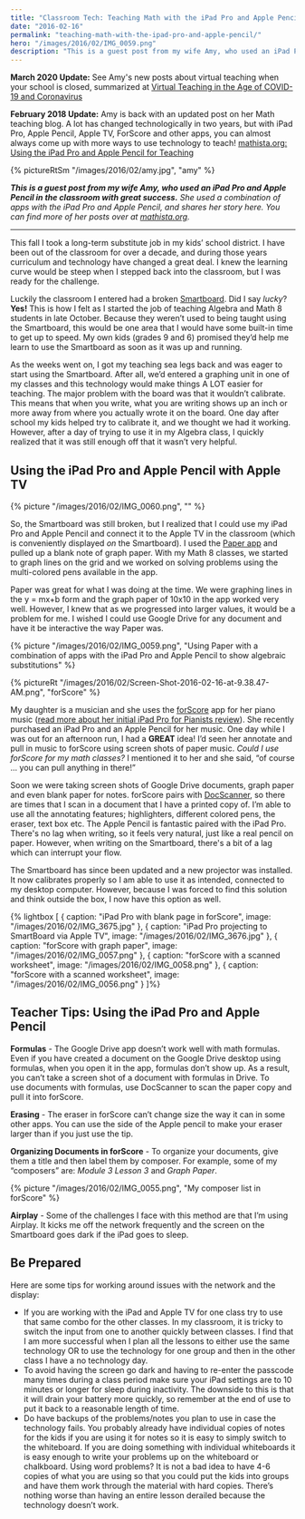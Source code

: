 ```yaml
---
title: "Classroom Tech: Teaching Math with the iPad Pro and Apple Pencil"
date: "2016-02-16"
permalink: "teaching-math-with-the-ipad-pro-and-apple-pencil/"
hero: "/images/2016/02/IMG_0059.png"
description: "This is a guest post from my wife Amy, who used an iPad Pro and Apple Pencil in the classroom with great success. She used a combination of apps with the iPad Pro and Apple Pencil, and shares her story here."
---
```


**March 2020 Update:** See Amy's new posts about virtual teaching when your school is closed, summarized at [Virtual Teaching in the Age of COVID-19 and Coronavirus](/virtual-teaching-in-the-age-of-covid-19-and-coronavirus/)

**February 2018 Update:** Amy is back with an updated post on her Math teaching blog. A lot has changed technologically in two years, but with iPad Pro, Apple Pencil, Apple TV, ForScore and other apps, you can almost always come up with more ways to use technology to teach! [mathista.org: Using the iPad Pro and Apple Pencil for Teaching](https://mathista.org/2018/02/24/using-the-ipad-pro-and-apple-pencil-for-teaching/)

{% pictureRtSm "/images/2016/02/amy.jpg", "amy" %}

_**This is a guest post from my wife Amy, who used an iPad Pro and Apple Pencil in the classroom with great success.** She used a combination of apps with the iPad Pro and Apple Pencil, and shares her story here. You can find more of her posts over at [mathista.org](https://mathista.org/)._

* * *

This fall I took a long-term substitute job in my kids’ school district. I have been out of the classroom for over a decade, and during those years curriculum and technology have changed a great deal. I knew the learning curve would be steep when I stepped back into the classroom, but I was ready for the challenge.

Luckily the classroom I entered had a broken [Smartboard](http://education.smarttech.com/). Did I say _lucky_? **Yes!** This is how I felt as I started the job of teaching Algebra and Math 8 students in late October. Because they weren’t used to being taught using the Smartboard, this would be one area that I would have some built-in time to get up to speed. My own kids (grades 9 and 6) promised they’d help me learn to use the Smartboard as soon as it was up and running.

As the weeks went on, I got my teaching sea legs back and was eager to start using the Smartboard. After all, we’d entered a graphing unit in one of my classes and this technology would make things A LOT easier for teaching. The major problem with the board was that it wouldn’t calibrate. This means that when you write, what you are writing shows up an inch or more away from where you actually wrote it on the board. One day after school my kids helped try to calibrate it, and we thought we had it working. However, after a day of trying to use it in my Algebra class, I quickly realized that it was still enough off that it wasn’t very helpful.

## Using the iPad Pro and Apple Pencil with Apple TV

{% picture "/images/2016/02/IMG_0060.png", "" %}

So, the Smartboard was still broken, but I realized that I could use my iPad Pro and Apple Pencil and connect it to the Apple TV in the classroom (which is conveniently displayed _on_ the Smartboard). I used the [Paper app](https://www.fiftythree.com/) and pulled up a blank note of graph paper. With my Math 8 classes, we started to graph lines on the grid and we worked on solving problems using the multi-colored pens available in the app.

Paper was great for what I was doing at the time. We were graphing lines in the y = mx+b form and the graph paper of 10x10 in the app worked very well. However, I knew that as we progressed into larger values, it would be a problem for me. I wished I could use Google Drive for any document and have it be interactive the way Paper was.

{% picture "/images/2016/02/IMG_0059.png", "Using Paper with a combination of apps with the iPad Pro and Apple Pencil to show algebraic substitutions" %}

{% pictureRt "/images/2016/02/Screen-Shot-2016-02-16-at-9.38.47-AM.png", "forScore" %}

My daughter is a musician and she uses the [forScore](http://forscore.co/) app for her piano music ([read more about her initial iPad Pro for Pianists review](/web-design-development/ipad-pro-for-pianists-up-and-running-with-forscore/)). She recently purchased an iPad Pro and an Apple Pencil for her music. One day while I was out for an afternoon run, I had a **GREAT** idea! I’d seen her annotate and pull in music to forScore using screen shots of paper music. _Could I use forScore for my math classes?_ I mentioned it to her and she said, “of course ... you can pull anything in there!”

Soon we were taking screen shots of Google Drive documents, graph paper and even blank paper for notes. forScore pairs with [DocScanner](http://www.docscannerapp.com/), so there are times that I scan in a document that I have a printed copy of. I’m able to use all the annotating features; highlighters, different colored pens, the eraser, text box etc. The Apple Pencil is fantastic paired with the iPad Pro. There's no lag when writing, so it feels very natural, just like a real pencil on paper. However, when writing on the Smartboard, there's a bit of a lag which can interrupt your flow.

The Smartboard has since been updated and a new projector was installed. It now calibrates properly so I am able to use it as intended, connected to my desktop computer. However, because I was forced to find this solution and think outside the box, I now have this option as well.

{% lightbox [
    { caption: "iPad Pro with blank page in forScore", image: "/images/2016/02/IMG_3675.jpg" },
    { caption: "iPad Pro projecting to SmartBoard via Apple TV", image: "/images/2016/02/IMG_3676.jpg" },
    { caption: "forScore with graph paper", image: "/images/2016/02/IMG_0057.png" },
    { caption: "forScore with a scanned worksheet", image: "/images/2016/02/IMG_0058.png" },
    { caption: "forScore with a scanned worksheet", image: "/images/2016/02/IMG_0056.png" }
]%}

## Teacher Tips: Using the iPad Pro and Apple Pencil

**Formulas** - The Google Drive app doesn’t work well with math formulas. Even if you have created a document on the Google Drive desktop using formulas, when you open it in the app, formulas don’t show up. As a result, you can’t take a screen shot of a document with formulas in Drive. To use documents with formulas, use DocScanner to scan the paper copy and pull it into forScore.

**Erasing** - The eraser in forScore can’t change size the way it can in some other apps. You can use the side of the Apple pencil to make your eraser larger than if you just use the tip.

**Organizing Documents in forScore** - To organize your documents, give them a title and then label them by composer. For example, some of my “composers” are: _Module 3 Lesson 3_ and _Graph Paper_.

{% picture "/images/2016/02/IMG_0055.png", "My composer list in forScore" %}

**Airplay** - Some of the challenges I face with this method are that I’m using Airplay. It kicks me off the network frequently and the screen on the Smartboard goes dark if the iPad goes to sleep.

## Be Prepared

Here are some tips for working around issues with the network and the display:

- If you are working with the iPad and Apple TV for one class try to use that same combo for the other classes. In my classroom, it is tricky to switch the input from one to another quickly between classes. I find that I am more successful when I plan all the lessons to either use the same technology OR to use the technology for one group and then in the other class I have a no technology day.
- To avoid having the screen go dark and having to re-enter the passcode many times during a class period make sure your iPad settings are to 10 minutes or longer for sleep during inactivity. The downside to this is that it will drain your battery more quickly, so remember at the end of use to put it back to a reasonable length of time.
- Do have backups of the problems/notes you plan to use in case the technology fails. You probably already have individual copies of notes for the kids if you are using it for notes so it is easy to simply switch to the whiteboard. If you are doing something with individual whiteboards it is easy enough to write your problems up on the whiteboard or chalkboard. Using word problems? It is not a bad idea to have 4-6 copies of what you are using so that you could put the kids into groups and have them work through the material with hard copies. There’s nothing worse than having an entire lesson derailed because the technology doesn’t work.
